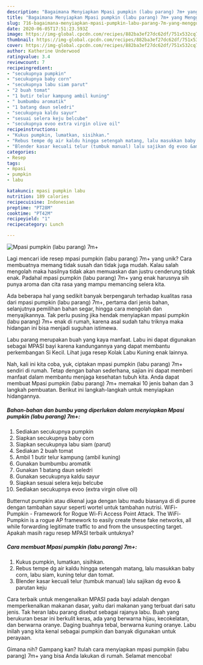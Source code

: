 ```yaml
---
description: "Bagaimana Menyiapkan Mpasi pumpkin (labu parang) 7m+ yang Menggugah Selera"
title: "Bagaimana Menyiapkan Mpasi pumpkin (labu parang) 7m+ yang Menggugah Selera"
slug: 716-bagaimana-menyiapkan-mpasi-pumpkin-labu-parang-7m-yang-menggugah-selera
date: 2020-06-05T17:51:23.593Z
image: https://img-global.cpcdn.com/recipes/882ba3ef27dc62df/751x532cq70/mpasi-pumpkin-labu-parang-7m-foto-resep-utama.jpg
thumbnail: https://img-global.cpcdn.com/recipes/882ba3ef27dc62df/751x532cq70/mpasi-pumpkin-labu-parang-7m-foto-resep-utama.jpg
cover: https://img-global.cpcdn.com/recipes/882ba3ef27dc62df/751x532cq70/mpasi-pumpkin-labu-parang-7m-foto-resep-utama.jpg
author: Katherine Underwood
ratingvalue: 3.4
reviewcount: 7
recipeingredient:
- "secukupnya pumpkin"
- "secukupnya baby corn"
- "secukupnya labu siam parut"
- "2 buah tomat"
- "1 butir telur kampung ambil kuning"
- " bumbumbu aromatik"
- "1 batang daun seledri"
- "secukupnya kaldu sayur"
- "sesuai selera keju belcube"
- "secukupnya evoo extra virgin olive oil"
recipeinstructions:
- "Kukus pumpkin, lumatkan, sisihkan."
- "Rebus tempe dg air kaldu hingga setengah matang, lalu masukkan baby corn, labu siam, kuning telur dan tomat."
- "Blender kasar kecuali telur (tumbuk manual) lalu sajikan dg evoo &amp; parutan keju"
categories:
- Resep
tags:
- mpasi
- pumpkin
- labu

katakunci: mpasi pumpkin labu 
nutrition: 189 calories
recipecuisine: Indonesian
preptime: "PT28M"
cooktime: "PT42M"
recipeyield: "1"
recipecategory: Lunch

---
```



![Mpasi pumpkin (labu parang) 7m+](https://img-global.cpcdn.com/recipes/882ba3ef27dc62df/751x532cq70/mpasi-pumpkin-labu-parang-7m-foto-resep-utama.jpg)

Lagi mencari ide resep mpasi pumpkin (labu parang) 7m+ yang unik? Cara membuatnya memang tidak susah dan tidak juga mudah. Kalau salah mengolah maka hasilnya tidak akan memuaskan dan justru cenderung tidak enak. Padahal mpasi pumpkin (labu parang) 7m+ yang enak harusnya sih punya aroma dan cita rasa yang mampu memancing selera kita.

Ada beberapa hal yang sedikit banyak berpengaruh terhadap kualitas rasa dari mpasi pumpkin (labu parang) 7m+, pertama dari jenis bahan, selanjutnya pemilihan bahan segar, hingga cara mengolah dan menyajikannya. Tak perlu pusing jika hendak menyiapkan mpasi pumpkin (labu parang) 7m+ enak di rumah, karena asal sudah tahu triknya maka hidangan ini bisa menjadi suguhan istimewa.

Labu parang merupakan buah yang kaya manfaat. Labu ini dapat digunakan sebagai MPASI bayi karena kandungannya yang dapat membantu perkembangan Si Kecil. Lihat juga resep Kolak Labu Kuning enak lainnya.


Nah, kali ini kita coba, yuk, ciptakan mpasi pumpkin (labu parang) 7m+ sendiri di rumah. Tetap dengan bahan sederhana, sajian ini dapat memberi manfaat dalam membantu menjaga kesehatan tubuh kita. Anda dapat membuat Mpasi pumpkin (labu parang) 7m+ memakai 10 jenis bahan dan 3 langkah pembuatan. Berikut ini langkah-langkah untuk menyiapkan hidangannya.

<!--inarticleads1-->

##### Bahan-bahan dan bumbu yang diperlukan dalam menyiapkan Mpasi pumpkin (labu parang) 7m+:

1. Sediakan secukupnya pumpkin
1. Siapkan secukupnya baby corn
1. Siapkan secukupnya labu siam (parut)
1. Sediakan 2 buah tomat
1. Ambil 1 butir telur kampung (ambil kuning)
1. Gunakan  bumbumbu aromatik
1. Gunakan 1 batang daun seledri
1. Gunakan secukupnya kaldu sayur
1. Siapkan sesuai selera keju belcube
1. Sediakan secukupnya evoo (extra virgin olive oil)


Butternut pumpkin atau dikenal juga dengan labu madu biasanya di di puree dengan tambahan sayur seperti wortel untuk tambahan nutrisi. WiFi-Pumpkin - Framework for Rogue Wi-Fi Access Point Attack. The WiFi-Pumpkin is a rogue AP framework to easily create these fake networks, all while forwarding legitimate traffic to and from the unsuspecting target. Apakah masih ragu resep MPASI terbaik untuknya? 

<!--inarticleads2-->

##### Cara membuat Mpasi pumpkin (labu parang) 7m+:

1. Kukus pumpkin, lumatkan, sisihkan.
1. Rebus tempe dg air kaldu hingga setengah matang, lalu masukkan baby corn, labu siam, kuning telur dan tomat.
1. Blender kasar kecuali telur (tumbuk manual) lalu sajikan dg evoo &amp; parutan keju


Cara terbaik untuk mengenalkan MPASI pada bayi adalah dengan memperkenalkan makanan dasar, yaitu dari makanan yang terbuat dari satu jenis. Tak heran labu parang disebut sebagai rajanya labu. Buah yang berukuran besar ini berkulit keras, ada yang berwarna hijau, kecokelatan, dan berwarna oranye. Daging buahnya tebal, berwarna kuning oranye. Labu inilah yang kita kenal sebagai pumpkin dan banyak digunakan untuk perayaan. 

Gimana nih? Gampang kan? Itulah cara menyiapkan mpasi pumpkin (labu parang) 7m+ yang bisa Anda lakukan di rumah. Selamat mencoba!
